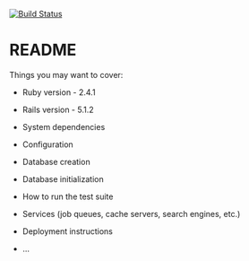 [![Build Status](https://travis-ci.org/adamscottbaxter/baby.svg?branch=master)](https://travis-ci.org/adamscottbaxter/baby)

# README

Things you may want to cover:

* Ruby version - 2.4.1
* Rails version - 5.1.2

* System dependencies

* Configuration

* Database creation

* Database initialization

* How to run the test suite

* Services (job queues, cache servers, search engines, etc.)

* Deployment instructions

* ...
